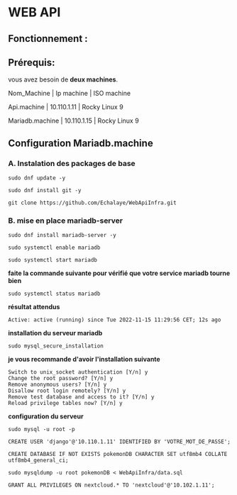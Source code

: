 # WEB API

## Fonctionnement :

## Prérequis:

vous avez besoin de **deux machines**.

Nom_Machine     | Ip machine  | ISO machine

Api.machine     | 10.110.1.11 | Rocky Linux 9

Mariadb.machine | 10.110.1.15 | Rocky Linux 9

## Configuration Mariadb.machine

### A. Instalation des packages de base

```
sudo dnf update -y

sudo dnf install git -y

git clone https://github.com/Echalaye/WebApiInfra.git
```

### B. mise en place mariadb-server

```
sudo dnf install mariadb-server -y

sudo systemctl enable mariadb

sudo systemctl start mariadb
```

**faite la commande suivante pour vérifié que votre service mariadb tourne bien**

```
sudo systemctl status mariadb
```
**résultat attendus**
```
Active: active (running) since Tue 2022-11-15 11:29:56 CET; 12s ago
```

**installation du serveur mariadb**

```
sudo mysql_secure_installation
```
**je vous recommande d'avoir l'installation suivante**
```
Switch to unix_socket authentication [Y/n] y
Change the root password? [Y/n] y
Remove anonymous users? [Y/n] y
Disallow root login remotely? [Y/n] y
Remove test database and access to it? [Y/n] y
Reload privilege tables now? [Y/n] y
```

**configuration du serveur**

```
sudo mysql -u root -p

CREATE USER 'django'@'10.110.1.11' IDENTIFIED BY 'VOTRE_MOT_DE_PASSE';

CREATE DATABASE IF NOT EXISTS pokemonDB CHARACTER SET utf8mb4 COLLATE utf8mb4_general_ci;

sudo mysqldump -u root pokemonDB < WebApiInfra/data.sql

GRANT ALL PRIVILEGES ON nextcloud.* TO 'nextcloud'@'10.102.1.11';
